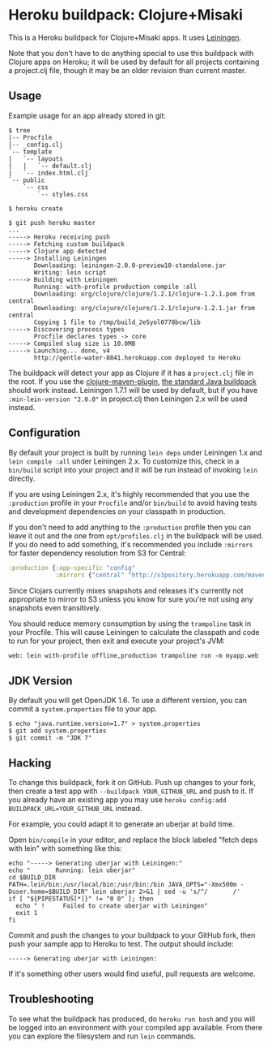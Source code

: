 # Heroku buildpack: Clojure+Misaki

This is a Heroku buildpack for Clojure+Misaki apps. It uses
[Leiningen](http://leiningen.org).

Note that you don't have to do anything special to use this buildpack
with Clojure apps on Heroku; it will be used by default for all
projects containing a project.clj file, though it may be an older
revision than current master. 

## Usage

Example usage for an app already stored in git:

    $ tree
    |-- Procfile
    |-- _config.clj
    `-- template
    |   `-- layouts
    |   |   `-- default.clj
    |   `-- index.html.clj
    `-- public
        `-- css
            `-- styles.css

    $ heroku create

    $ git push heroku master
    ...
    -----> Heroku receiving push
    -----> Fetching custom buildpack
    -----> Clojure app detected
    -----> Installing Leiningen
           Downloading: leiningen-2.0.0-preview10-standalone.jar
           Writing: lein script
    -----> Building with Leiningen
           Running: with-profile production compile :all
           Downloading: org/clojure/clojure/1.2.1/clojure-1.2.1.pom from central
           Downloading: org/clojure/clojure/1.2.1/clojure-1.2.1.jar from central
           Copying 1 file to /tmp/build_2e5yol0778bcw/lib
    -----> Discovering process types
           Procfile declares types -> core
    -----> Compiled slug size is 10.0MB
    -----> Launching... done, v4
           http://gentle-water-8841.herokuapp.com deployed to Heroku

The buildpack will detect your app as Clojure if it has a
`project.clj` file in the root. If you use the
[clojure-maven-plugin](https://github.com/talios/clojure-maven-plugin),
[the standard Java buildpack](http://github.com/heroku/heroku-buildpack-java)
should work instead. Leiningen 1.7.1 will be used by default, but if
you have `:min-lein-version "2.0.0"` in project.clj then Leiningen 2.x
will be used instead.

## Configuration

By default your project is built by running `lein deps` under
Leiningen 1.x and `lein compile :all` under Leiningen 2.x. To
customize this, check in a `bin/build` script into your project and it
will be run instead of invoking `lein` directly.

If you are using Leiningen 2.x, it's highly recommended that you use
the `:production` profile in your `Procfile` and/or `bin/build` to avoid
having tests and development dependencies on your classpath in
production.

If you don't need to add anything to the `:production` profile then
you can leave it out and the one from `opt/profiles.clj` in the
buildpack will be used. If you do need to add something, it's
recommended you include `:mirrors` for faster dependency resolution
from S3 for Central:

```clj
:production {:app-specific "config"
             :mirrors {"central" "http://s3pository.herokuapp.com/maven-central"}}
```

Since Clojars currently mixes snapshots and releases it's currently
not appropriate to mirror to S3 unless you know for sure you're not
using any snapshots even transitively.

You should reduce memory consumption by using the `trampoline` task in
your Procfile. This will cause Leiningen to calculate the classpath
and code to run for your project, then exit and execute your project's
JVM:

    web: lein with-profile offline,production trampoline run -m myapp.web

## JDK Version

By default you will get OpenJDK 1.6. To use a different version, you
can commit a `system.properties` file to your app.

```
$ echo "java.runtime.version=1.7" > system.properties
$ git add system.properties
$ git commit -m "JDK 7"
```

## Hacking

To change this buildpack, fork it on GitHub. Push up changes to your
fork, then create a test app with `--buildpack YOUR_GITHUB_URL` and
push to it. If you already have an existing app you may use
`heroku config:add BUILDPACK_URL=YOUR_GITHUB_URL` instead.

For example, you could adapt it to generate an uberjar at build time.

Open `bin/compile` in your editor, and replace the block labeled
"fetch deps with lein" with something like this:

    echo "-----> Generating uberjar with Leiningen:"
    echo "       Running: lein uberjar"
    cd $BUILD_DIR
    PATH=.lein/bin:/usr/local/bin:/usr/bin:/bin JAVA_OPTS="-Xmx500m -Duser.home=$BUILD_DIR" lein uberjar 2>&1 | sed -u 's/^/       /'
    if [ "${PIPESTATUS[*]}" != "0 0" ]; then
      echo " !     Failed to create uberjar with Leiningen"
      exit 1
    fi

Commit and push the changes to your buildpack to your GitHub fork,
then push your sample app to Heroku to test. The output should include:

    -----> Generating uberjar with Leiningen:

If it's something other users would find useful, pull requests are welcome.

## Troubleshooting

To see what the buildpack has produced, do `heroku run bash` and you
will be logged into an environment with your compiled app available.
From there you can explore the filesystem and run `lein` commands.
